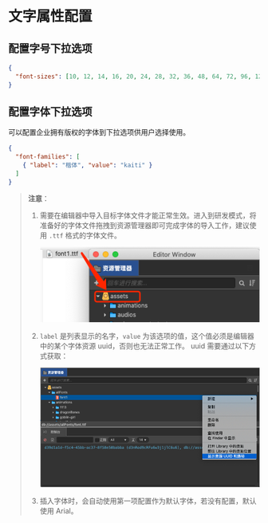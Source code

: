 # 文字属性配置

## 配置字号下拉选项

```json
{
  "font-sizes": [10, 12, 14, 16, 20, 24, 28, 32, 36, 48, 64, 72, 96, 128]
}
```

## 配置字体下拉选项

可以配置企业拥有版权的字体到下拉选项供用户选择使用。

```json
{
  "font-families": [
    { "label": "楷体", "value": "kaiti" }
  ]
}
```

> **注意**：
>
> 1. 需要在编辑器中导入目标字体文件才能正常生效。进入到研发模式，将准备好的字体文件拖拽到资源管理器即可完成字体的导入工作，建议使用 `.ttf` 格式的字体文件。
>
>    ![import](./img/import.png)
>
> 2. `label` 是列表显示的名字，`value` 为该选项的值，这个值必须是编辑器中的某个字体资源 uuid，否则也无法正常工作。 uuid 需要通过以下方式获取：
>
>    ![uuid](./img/uuid.png)
>
> 3. 插入字体时，会自动使用第一项配置作为默认字体，若没有配置，默认使用 Arial。
